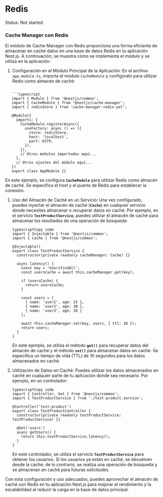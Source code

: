 # Redis

Status: Not started

### Cache Manager con Redis

El módulo de Cache Manager con Redis proporciona una forma eficiente de almacenar en caché datos en una base de datos Redis en tu aplicación Nest.js. A continuación, se muestra cómo se implementa el módulo y se utiliza en la aplicación:

1. Configuración en el Módulo Principal de la Aplicación:
   En el archivo `app.module.ts`, importa el módulo `CacheModule` y configúralo para utilizar Redis como almacén de caché:

```

   ```typescript
   import { Module } from '@nestjs/common';
   import { CacheModule } from '@nestjs/cache-manager';
   import { redisStore } from 'cache-manager-redis-yet';

   @Module({
     imports: [
       CacheModule.registerAsync({
         useFactory: async () => ({
           store: redisStore,
           host: 'localhost',
           port: 6379,
         }),
       }),
       // Otros módulos importados aquí...
     ],
     // Otros ajustes del módulo aquí...
   })
   export class AppModule {}

```

En este ejemplo, se configura **`CacheModule`** para utilizar Redis como almacén de caché. Se especifica el host y el puerto de Redis para establecer la conexión.

1. Uso del Almacén de Caché en un Servicio:
Una vez configurado, puedes inyectar el almacén de caché (**`Cache`**) en cualquier servicio donde necesites almacenar o recuperar datos en caché. Por ejemplo, en el servicio **`TestProductService`**, puedes utilizar el almacén de caché para almacenar los resultados de una operación de búsqueda:
    
    ```tsx
    typescriptCopy code
    import { Injectable } from '@nestjs/common';
    import { Cache } from '@nestjs/common';
    
    @Injectable()
    export class TestProductService {
      constructor(private readonly cacheManager: Cache) {}
    
      async latency() {
        const key = 'UsersfindAll';
        const usersCache = await this.cacheManager.get(key);
    
        if (usersCache) {
          return usersCache;
        }
    
        const users = [
          { name: 'user1', age: 25 },
          { name: 'user2', age: 30 },
          { name: 'user3', age: 28 }
        ];
    
        await this.cacheManager.set(key, users, { ttl: 10 });
        return users;
      }
    }
    
    ```
    
    En este ejemplo, se utiliza el método **`get()`** para recuperar datos del almacén de caché y el método **`set()`** para almacenar datos en caché. Se especifica un tiempo de vida (TTL) de 10 segundos para los datos almacenados en caché.
    
2. Utilización de Datos en Caché:
Puedes utilizar los datos almacenados en caché en cualquier parte de tu aplicación donde sea necesario. Por ejemplo, en un controlador:
    
    ```tsx
    typescriptCopy code
    import { Controller, Get } from '@nestjs/common';
    import { TestProductService } from './test-product.service';
    
    @Controller('test-product')
    export class TestProductController {
      constructor(private readonly testProductService: TestProductService) {}
    
      @Get('users')
      async getUsers() {
        return this.testProductService.latency();
      }
    }
    
    ```
    
    En este controlador, se utiliza el servicio **`TestProductService`** para obtener los usuarios. Si los usuarios ya están en caché, se devuelven desde la caché; de lo contrario, se realiza una operación de búsqueda y se almacenan en caché para futuras solicitudes.
    

Con esta configuración y uso adecuados, puedes aprovechar el almacén de caché con Redis en tu aplicación Nest.js para mejorar el rendimiento y la escalabilidad al reducir la carga en la base de datos principal.